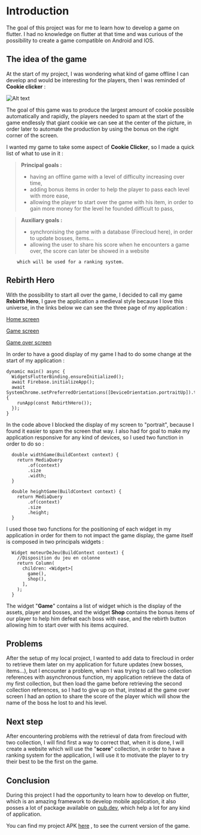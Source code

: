 # Introduction

The goal of this project was for me to learn how to develop a game on flutter.
I had no knowledge on flutter at that time and was curious of the possibility to create a game
compatible on Android and IOS.

## The idea of the game

At the start of my project, I was wondering what kind of game offline I can develop and would be interesting
for the players, then I was reminded of **Cookie clicker** :

![Alt text][id]

[id]: https://images.sftcdn.net/images/t_app-cover-l,f_auto/p/d43fb770-96d1-11e6-a225-00163ec9f5fa/2891150878/cookie-clicker-screenshot.jpg 'Cookie clicker'

The goal of this game was to produce the largest amount of cookie possible automatically and rapidly, the players
needed to spam at the start of the game endlessly that giant cookie we can see at the center of the picture, in order later
to automate the production by using the bonus on the right corner of the screen.

I wanted my game to take some aspect of **Cookie Clicker**, so I made a quick list of what to use in it :

> **Principal goals :**
>
> - having an offline game with a level of difficulty increasing over time,
> - adding bonus items in order to help the player to pass each level with more ease,
> - allowing the player to start over the game with his item, in order to gain more money for the level he founded difficult to pass,

> **Auxiliary goals :**
>
> - synchronising the game with a database (Firecloud here), in order to update bosses, items...
> - allowing the user to share his score when he encounters a game over, the score can later be showed in a website

        which will be used for a ranking system.

## Rebirth Hero

With the possibility to start all over the game, I decided to call my game **Rebirth Hero**, I gave the application a
medieval style because I love this universe, in the links below we can see the three page of my application :

[Home screen](https://github.com/Unknow46/2020-2021-master-projects/blob/feat/rogue-like-clicker/pages/rogue-like-clicker/img/home_screen.jpg)

[Game screen](https://github.com/Unknow46/2020-2021-master-projects/blob/feat/rogue-like-clicker/pages/rogue-like-clicker/img/game_screen.jpg)

[Game over screen](https://github.com/Unknow46/2020-2021-master-projects/blob/feat/rogue-like-clicker/pages/rogue-like-clicker/img/game_over_screen.jpg)

In order to have a good display of my game I had to do some change at the start of my application :

```
dynamic main() async {
  WidgetsFlutterBinding.ensureInitialized();
  await Firebase.initializeApp();
  await SystemChrome.setPreferredOrientations([DeviceOrientation.portraitUp]).then((_) {
    runApp(const RebirthHero());
  });
}
```

In the code above I blocked the display of my screen to "portrait", because I found it easier to spam the screen that way.
I also had for goal to make my application responsive for any kind of devices, so I used two function in order to do so :

```
  double widthGame(BuildContext context) {
    return MediaQuery
        .of(context)
        .size
        .width;
  }

  double heightGame(BuildContext context) {
    return MediaQuery
        .of(context)
        .size
        .height;
  }
```

I used those two functions for the positioning of each widget in my application in order for them to not impact the game
display, the game itself is composed in two principals widgets :

```
  Widget moteurDeJeu(BuildContext context) {
    //Disposition du jeu en colonne
    return Column(
      children: <Widget>[
        game(),
        shop(),
      ],
    );
  }
```

The widget "**Game**" contains a list of widget which is the display of the assets, player and bosses, and the widget
**Shop** contains the bonus items of our player to help him defeat each boss with ease, and the rebirth button allowing
him to start over with his items acquired.

## Problems

After the setup of my local project, I wanted to add data to firecloud in order to retrieve them later on my application
for future updates (new bosses, items...), but I encounter a problem, when I was trying to call two collection references
with asynchronous function, my application retrieve the data of my first collection, but then load the game before retrieving
the second collection references, so I had to give up on that, instead at the game over screen I had an option to share
the score of the player which will show the name of the boss he lost to and his level.

## Next step

After encountering problems with the retrieval of data from firecloud with two collection, I will find first a way to
correct that, when it is done, I will create a website which will use the "**score**" collection, in order to have a
ranking system for the application, I will use it to motivate the player to try their best to be the first on the game.

## Conclusion

During this project I had the opportunity to learn how to develop on flutter, which is an amazing framework to develop
mobile application, it also posses a lot of package available on [pub.dev](https://pub.dev/), which help a lot for any
kind of application.

You can find my project APK [here](https://we.tl/t-hjmJHicDMf) , to see the current version of the game.
